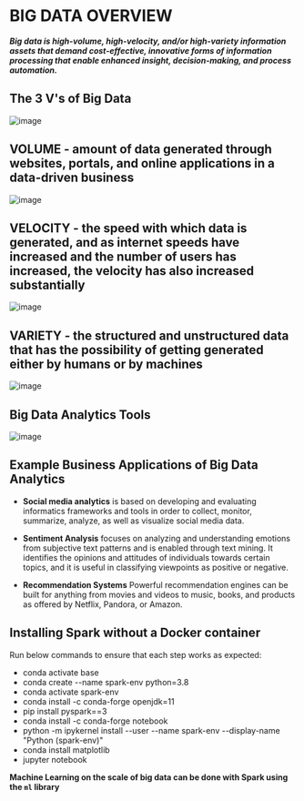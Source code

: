 # BIG DATA OVERVIEW

***Big data is high-volume, high-velocity, and/or high-variety information assets that demand cost-effective, innovative forms of information processing that enable enhanced insight, decision-making, and process automation.***

## The 3 V's of Big Data

![image](https://github.com/MarvinAgumba/BIG-DATA-AND-PY-SPARK-WALKTHROUGH/assets/122484885/647317b6-0fcc-4287-88d2-801e24263454)

## VOLUME - **amount of data** generated through websites, portals, and online applications in a data-driven business

![image](https://github.com/MarvinAgumba/BIG-DATA-AND-PY-SPARK-WALKTHROUGH/assets/122484885/1fb35e24-a90b-494e-b990-a524ee79ed7f)

## VELOCITY - the speed with which data is generated, and as internet speeds have increased and the number of users has increased, the velocity has also increased substantially

![image](https://github.com/MarvinAgumba/BIG-DATA-AND-PY-SPARK-WALKTHROUGH/assets/122484885/29e4dc92-5559-4472-b0d2-56899661cbaf)

## VARIETY - the structured and unstructured data that has the possibility of getting generated either by humans or by machines

![image](https://github.com/MarvinAgumba/BIG-DATA-AND-PY-SPARK-WALKTHROUGH/assets/122484885/2fa3db29-dd5f-480c-88f6-e13964b22b20)

## Big Data Analytics Tools

![image](https://github.com/MarvinAgumba/BIG-DATA-AND-PY-SPARK-WALKTHROUGH/assets/122484885/9f162189-c656-4519-903d-d34264f94312)

## Example Business Applications of Big Data Analytics

 - **Social media analytics** is based on developing and evaluating informatics frameworks and tools in order to collect, monitor, summarize, analyze, as well as visualize social media data.
 
 - **Sentiment Analysis** focuses on analyzing and understanding emotions from subjective text patterns and is enabled through text mining. It identifies the opinions and attitudes of individuals towards certain topics, and it is useful in classifying viewpoints as positive or negative.
 
 - **Recommendation Systems** Powerful recommendation engines can be built for anything from movies and videos to music, books, and products as offered by Netflix, Pandora, or Amazon.

## Installing Spark without a Docker container

Run below commands to ensure that each step works as expected:
- conda activate base
- conda create --name spark-env python=3.8
- conda activate spark-env
- conda install -c conda-forge openjdk=11
- pip install pyspark==3
- conda install -c conda-forge notebook
- python -m ipykernel install --user --name spark-env --display-name "Python (spark-env)"
- conda install matplotlib
- jupyter notebook

**Machine Learning on the scale of big data can be done with Spark using the `ml` library**
